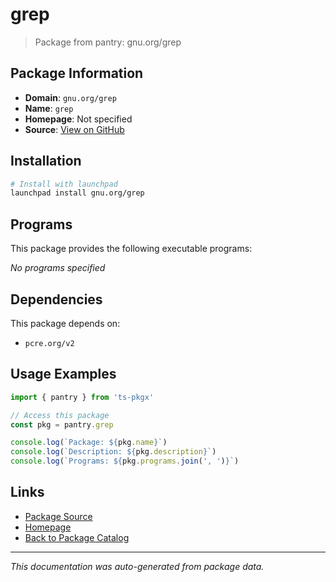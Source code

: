 # grep

> Package from pantry: gnu.org/grep

## Package Information

- **Domain**: `gnu.org/grep`
- **Name**: `grep`
- **Homepage**: Not specified
- **Source**: [View on GitHub](https://github.com/pkgxdev/pantry/tree/main/projects/gnu.org/grep/package.yml)

## Installation

```bash
# Install with launchpad
launchpad install gnu.org/grep
```

## Programs

This package provides the following executable programs:

*No programs specified*

## Dependencies

This package depends on:

- `pcre.org/v2`

## Usage Examples

```typescript
import { pantry } from 'ts-pkgx'

// Access this package
const pkg = pantry.grep

console.log(`Package: ${pkg.name}`)
console.log(`Description: ${pkg.description}`)
console.log(`Programs: ${pkg.programs.join(', ')}`)
```

## Links

- [Package Source](https://github.com/pkgxdev/pantry/tree/main/projects/gnu.org/grep/package.yml)
- [Homepage](#)
- [Back to Package Catalog](../../../package-catalog.md)

---

*This documentation was auto-generated from package data.*

